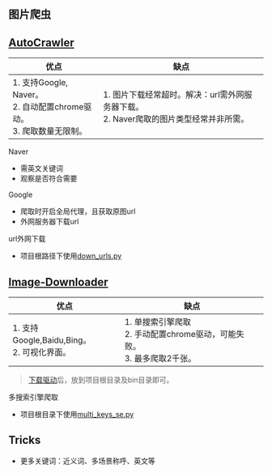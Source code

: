 ## 图片爬虫

## [AutoCrawler](https://github.com/YoongiKim/AutoCrawler) 

| 优点                                                         | 缺点                                                         |
| ------------------------------------------------------------ | ------------------------------------------------------------ |
| 1. 支持Google, Naver。<br/>2. 自动配置chrome驱动。<br/>3. 爬取数量无限制。 | 1. 图片下载经常超时。解决：url需外网服务器下载。<br/>2. Naver爬取的图片类型经常并非所需。 |

Naver

- 需英文关键词 
- 观察是否符合需要

Google

- 爬取时开启全局代理，且获取原图url
- 外网服务器下载url

url外网下载

- 项目根路径下使用[down_urls.py](./down_urls.py)



## [Image-Downloader](https://github.com/sczhengyabin/Image-Downloader)

| 优点                                           | 缺点                                                         |
| ---------------------------------------------- | ------------------------------------------------------------ |
| 1. 支持Google,Baidu,Bing。<br/>2. 可视化界面。 | 1. 单搜索引擎爬取<br/>2. 手动配置chrome驱动，可能失败。<br/>3. 最多爬取2千张。 |

> [下载驱动](https://chromedriver.chromium.org/downloads)后，放到项目根目录及bin目录即可。

多搜索引擎爬取

- 项目根目录下使用[multi_keys_se.py](./multi_keys_se.py)



## Tricks

- 更多关键词：近义词、多场景称呼、英文等